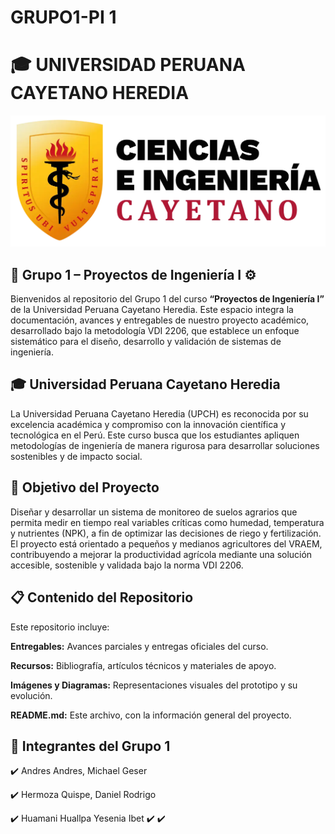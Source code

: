 # GRUPO1-PI 1

# 🎓 UNIVERSIDAD PERUANA CAYETANO HEREDIA

![Logo](./Imagenes/cayetano.png)

## 🚀 Grupo 1 – Proyectos de Ingeniería I ⚙️

Bienvenidos al repositorio del Grupo 1 del curso **“Proyectos de Ingeniería I”** de la Universidad Peruana Cayetano Heredia. Este espacio integra la documentación, avances y entregables de nuestro proyecto académico, desarrollado bajo la metodología VDI 2206, que establece un enfoque sistemático para el diseño, desarrollo y validación de sistemas de ingeniería.

## 🎓 Universidad Peruana Cayetano Heredia

La Universidad Peruana Cayetano Heredia (UPCH) es reconocida por su excelencia académica y compromiso con la innovación científica y tecnológica en el Perú. Este curso busca que los estudiantes apliquen metodologías de ingeniería de manera rigurosa para desarrollar soluciones sostenibles y de impacto social.

## 🔎 Objetivo del Proyecto

Diseñar y desarrollar un sistema de monitoreo de suelos agrarios que permita medir en tiempo real variables críticas como humedad, temperatura y nutrientes (NPK), a fin de optimizar las decisiones de riego y fertilización. El proyecto está orientado a pequeños y medianos agricultores del VRAEM, contribuyendo a mejorar la productividad agrícola mediante una solución accesible, sostenible y validada bajo la norma VDI 2206.


## 📋 Contenido del Repositorio

Este repositorio incluye:

**Entregables:** Avances parciales y entregas oficiales del curso.

**Recursos:** Bibliografía, artículos técnicos y materiales de apoyo.

**Imágenes y Diagramas:** Representaciones visuales del prototipo y su evolución.

**README.md:** Este archivo, con la información general del proyecto.

## 🌟 Integrantes del Grupo 1
✔️ Andres Andres, Michael Geser

✔️ Hermoza Quispe, Daniel Rodrigo

✔️ Huamani Huallpa Yesenia Ibet
✔️
✔️
